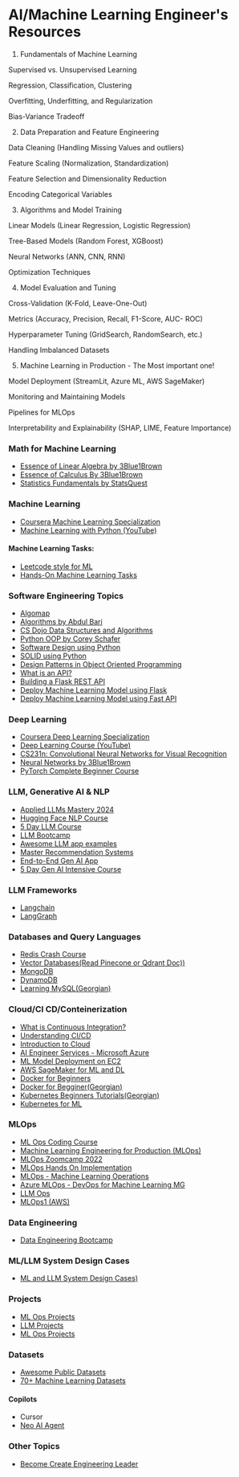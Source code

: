 # AI/Machine Learning Engineer's Resources

1. Fundamentals of Machine Learning

Supervised vs. Unsupervised Learning

Regression, Classification, Clustering

Overfitting, Underfitting, and Regularization

Bias-Variance Tradeoff


2. Data Preparation and Feature Engineering

Data Cleaning (Handling Missing Values and outliers)

Feature Scaling (Normalization, Standardization)

Feature Selection and Dimensionality Reduction

Encoding Categorical Variables


3. Algorithms and Model Training

Linear Models (Linear Regression, Logistic Regression)

Tree-Based Models (Random Forest, XGBoost)

Neural Networks (ANN, CNN, RNN)

Optimization Techniques


4. Model Evaluation and Tuning

Cross-Validation (K-Fold, Leave-One-Out)

Metrics (Accuracy, Precision, Recall, F1-Score, AUC- ROC)

Hyperparameter Tuning (GridSearch, RandomSearch, etc.)

Handling Imbalanced Datasets


5. Machine Learning in Production - The Most important one!

Model Deployment (StreamLit, Azure ML, AWS SageMaker)

Monitoring and Maintaining Models

Pipelines for MLOps

Interpretability and Explainability (SHAP, LIME, Feature Importance)

### Math for Machine Learning
- [Essence of Linear Algebra by 3Blue1Brown](https://www.youtube.com/watch?v=fNk_zzaMoSs&list=PLZHQObOWTQDPD3MizzM2xVFitgF8hE_ab)
- [Essence of Calculus By 3Blue1Brown](https://www.youtube.com/watch?v=WUvTyaaNkzM&list=PLZHQObOWTQDMsr9K-rj53DwVRMYO3t5Yr)
- [Statistics Fundamentals by StatsQuest](https://www.youtube.com/watch?v=qBigTkBLU6g&list=PLblh5JKOoLUK0FLuzwntyYI10UQFUhsY9)

### Machine Learning
- [Coursera Machine Learning Specialization](https://www.coursera.org/specializations/machine-learning-introduction)
- [Machine Learning with Python (YouTube)](https://www.youtube.com/watch?v=gmvvaobm7eQ&list=PLeo1K3hjS3uvCeTYTeyfe0-rN5r8zn9rw)
#### Machine Learning Tasks:
- [Leetcode style for ML](https://www.deep-ml.com/)
- [Hands-On Machine Learning Tasks](https://github.com/ageron/handson-ml/tree/master)


### Software Engineering Topics
- [Algomap](https://algomap.io/)
- [Algorithms by Abdul Bari](https://www.youtube.com/watch?v=0IAPZzGSbME&list=PLDN4rrl48XKpZkf03iYFl-O29szjTrs_O)
- [CS Dojo Data Structures and Algorithms](https://www.youtube.com/watch?v=bum_19loj9A&list=PLBZBJbE_rGRV8D7XZ08LK6z-4zPoWzu5H)
- [Python OOP by Corey Schafer](https://www.youtube.com/watch?v=ZDa-Z5JzLYM&list=PL-osiE80TeTsqhIuOqKhwlXsIBIdSeYtc)
- [Software Design using Python](https://www.youtube.com/watch?v=FLtqAi7WNBY&list=PLzMcBGfZo4-nVu4ANTe7NuU0Ny6_oyQmV)
- [SOLID using Python](https://www.youtube.com/watch?v=acmPg6aV-Zs&list=PLyLkn_nipSjNVOpdOG-nETxKfgEpbubMQ)
- [Design Patterns in Object Oriented Programming](https://www.youtube.com/watch?v=v9ejT8FO-7I&list=PLrhzvIcii6GNjpARdnO4ueTUAVR9eMBpc)
- [What is an API?](https://www.youtube.com/watch?v=s7wmiS2mSXY)
- [Building a Flask REST API](https://www.youtube.com/watch?v=GMppyAPbLYk)
- [Deploy Machine Learning Model using Flask](https://www.youtube.com/watch?v=UbCWoMf80PY)
- [Deploy Machine Learning Model using Fast API](https://www.youtube.com/watch?v=_BZGtifh_gw)

### Deep Learning 
- [Coursera Deep Learning Specialization](https://www.coursera.org/specializations/deep-learning)
-  [Deep Learning Course (YouTube)](https://www.youtube.com/watch?v=VMj-3S1tku0&list=PLAqhIrjkxbuWI23v9cThsA9GvCAUhRvKZ)
- [CS231n: Convolutional Neural Networks for Visual Recognition](https://www.youtube.com/watch?v=NfnWJUyUJYU&list=PLkt2uSq6rBVctENoVBg1TpCC7OQi31AlC)
- [Neural Networks by 3Blue1Brown](https://www.youtube.com/watch?v=aircAruvnKk&list=PLZHQObOWTQDNU6R1_67000Dx_ZCJB-3pi)
- [PyTorch Complete Beginner Course](https://www.youtube.com/watch?v=EMXfZB8FVUA&list=PLqnslRFeH2UrcDBWF5mfPGpqQDSta6VK4)

### LLM, Generative AI & NLP
- [Applied LLMs Mastery 2024](https://areganti.notion.site/Applied-LLMs-Mastery-2024-562ddaa27791463e9a1286199325045c)
- [Hugging Face NLP Course](https://huggingface.co/learn/nlp-course/chapter0/1?fw=pt)
- [5 Day LLM Course](https://github.com/mlabonne/llm-course?tab=readme-ov-file)
- [LLM Bootcamp](https://github.com/MBAHGAT2000/Large-Language-Models-LLMs-with-roadmaps?tab=readme-ov-file)
- [Awesome LLM app examples](https://github.com/gduchidze/awesome-llm-apps)
- [Master Recommendation Systems](https://learn.nvidia.com/courses/course-detail?course_id=course-v1:DLI+S-FX-15+V1)
- [End-to-End Gen AI App](https://www.youtube.com/watch?v=D_VQYTczBpc)
- [5 Day Gen AI Intensive Course](https://www.linkedin.com/posts/kashnitskiy_materials-of-the-5-day-gen-ai-intensive-course-activity-7264376444485619712-dkeY?utm_source=share&utm_medium=member_desktop)

### LLM Frameworks 
- [Langchain](https://learn.deeplearning.ai/courses/langchain/lesson/1/introduction)
- [LangGraph](https://www.deeplearning.ai/short-courses/ai-agents-in-langgraph/)

### Databases and Query Languages
- [Redis Crash Course](https://www.youtube.com/watch?v=jgpVdJB2sKQ&t=35s)
- [Vector Databases(Read Pinecone or Qdrant Doc))](https://www.youtube.com/watch?v=8KrTO9bS91s)
- [MongoDB](https://learn.mongodb.com/learning-paths/introduction-to-mongodb)
- [DynamoDB](https://www.youtube.com/watch?v=2k2GINpO308)
- [Learning MySQL(Georgian)](https://www.youtube.com/watch?v=8XeITgbQQR8&list=PLbZtgfvYfOp1h9CWlMMW2EOl5wzv4o6F0)

### Cloud/CI CD/Conteinerization
- [What is Continuous Integration?](https://www.youtube.com/watch?v=1er2cjUq1UI)
- [Understanding CI/CD](https://www.youtube.com/watch?v=l-wdLGYwlVc)
- [Introduction to Cloud](https://www.youtube.com/watch?v=usYySG1nbfI)
- [AI Engineer Services - Microsoft Azure](https://learn.microsoft.com/en-us/credentials/certifications/azure-ai-engineer/?practice-assessment-type=certification)
- [ML Model Deployment on EC2](https://www.youtube.com/watch?v=kQ9qiIzsFxM)
- [AWS SageMaker for ML and DL](https://www.youtube.com/watch?v=LkR3GNDB0HI&list=PLZoTAELRMXVONh5mHrXowH6-dgyWoC_Ew)
- [Docker for Beginners](https://www.youtube.com/watch?v=fqMOX6JJhGo)
- [Docker for Begginer(Georgian)](https://www.youtube.com/watch?v=MrHBdMWtFHA&list=PLbZtgfvYfOp0IHy5bvxgUFJkCWY4yVMp6)
- [Kubernetes Beginners Tutorials(Georgian)](https://www.youtube.com/watch?v=GTY2HuMQAp0&list=PLbZtgfvYfOp0C-capcuLlV4WtqSEkXrqw)
- [Kubernetes for ML](https://www.youtube.com/watch?v=6wWdNg0GMV4)

### MLOps
- [ML Ops Coding Course](https://mlops-coding-course.fmind.dev/)
- [Machine Learning Engineering for Production (MLOps)](https://www.youtube.com/playlist?list=PLkDaE6sCZn6GMoA0wbpJLi3t34Gd8l0aK)
- [MLOps Zoomcamp 2022](https://www.youtube.com/playlist?list=PL3MmuxUbc_hLG1MoGNxJ9DmQSSM2bEdQT)
- [MLOps Hands On Implementation](https://www.youtube.com/playlist?list=PLwFaZuSL_mfou923msxLWAqxkj6Zcnt29)
- [MLOps - Machine Learning Operations](https://www.youtube.com/playlist?list=PL3N9eeOlCrP5a6OA473MA4KnOXWnUyV_J)
- [Azure MLOps - DevOps for Machine Learning MG](https://www.youtube.com/playlist?list=PLiQS6N-W1p3m9squzZ2cPgGdH5SBhjY6f)
- [LLM Ops](https://www.youtube.com/watch?v=gtQfBwerYqw&list=PLmQAMKHKeLZ_77CBNeOoUyZUMzlqX-fpe&index=1)
- [MLOps1 (AWS)](https://www.edx.org/learn/amazon-web-services-aws/statistics-com-mlops1-aws-deploying-ai-ml-models-in-production-using-amazon-web-services)

### Data Engineering
- [Data Engineering Bootcamp](https://bootcamp.techcreator.io/)

### ML/LLM System Design Cases
- [ML and LLM System Design Cases)](https://datascienceschool.com/ml-system-design)

### Projects
- [ML Ops Projects](https://github.com/solygambas/mlops-projects)
- [LLM Projects](https://github.com/machinelearningzuu/awesome-llm-projects)
- [ML Ops Projects](https://bestprojectideas.com/mlops-projects-ideas/)

### Datasets
- [Awesome Public Datasets](https://github.com/awesomedata/awesome-public-datasets)
- [70+ Machine Learning Datasets](https://data-flair.training/blogs/machine-learning-datasets/)

#### Copilots
- Cursor
- [Neo AI Agent](https://heyneo.so/blog)

### Other Topics
- [Become Create Engineering Leader](https://github.com/gregorojstersek/resources-to-become-a-great-engineering-leader)
